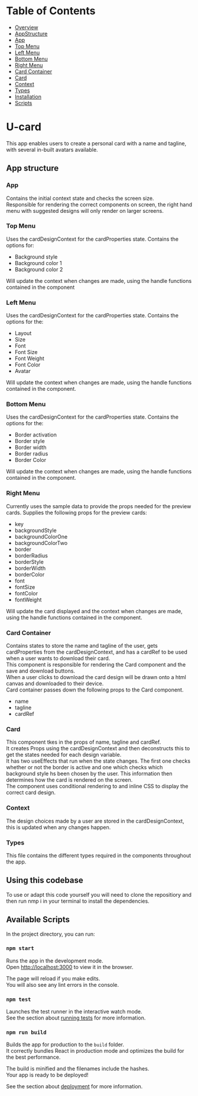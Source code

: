 # Table of Contents

- [Overview](#u-card)
- [AppStructure](#app-structure)
- [App](#app)
- [Top Menu](#top-menu)
- [Left Menu](#left-menu)
- [Bottom Menu](#bottom-menu)
- [Right Menu](#right-menu)
- [Card Container](#card-container)
- [Card](#card)
- [Context](#context)
- [Types](#types)
- [Installation](#using-this-codebase)
- [Scripts](#available-scripts)

# U-card

This app enables users to create a personal card with a name and tagline, with several in-built avatars available.

## App structure

### App
Contains the initial context state and checks the screen size.\
Responsible for rendering the correct components on screen, the right hand menu with suggested designs will only render on larger screens.

### Top Menu

Uses the cardDesignContext for the cardProperties state. Contains the options for:
- Background style
- Background color 1
- Background color 2

Will update the context when changes are made, using the handle functions contained in the component

### Left Menu

Uses the cardDesignContext for the cardProperties state. Contains the options for the:
- Layout
- Size
- Font
- Font Size
- Font Weight
- Font Color
- Avatar

Will update the context when changes are made, using the handle functions contained in the component.

### Bottom Menu

Uses the cardDesignContext for the cardProperties state. Contains the options for the:
- Border activation
- Border style
- Border width
- Border radius
- Border Color

Will update the context when changes are made, using the handle functions contained in the component.

### Right Menu

Currently uses the sample data to provide the props needed for the preview cards. Supplies the following props for the preview cards:
- key
- backgroundStyle
- backgroundColorOne
- backgroundColorTwo
- border
- borderRadius
- borderStyle
- borderWidth
- borderColor
- font
- fontSize
- fontColor
- fontWeight

Will update the card displayed and the context when changes are made, using the handle functions contained in the component.

### Card Container

Contains states to store the name and tagline of the user, gets cardProperties from the cardDesignContext, and has a cardRef to be used when a user wants to download their card. \
This component is responsible for rendering the Card component and the save and download buttons.\
When a user clicks to download the card design will be drawn onto a html canvas and downloaded to their device.\
Card container passes down the following props to the Card component.
- name
- tagline
- cardRef

### Card

This component tkes in the props of name, tagline and cardRef.\
It creates Props using the cardDesignContext and then deconstructs this to get the states needed for each design variable.\
It has two useEffects that run when the state changes. The first one checks whether or not the border is active and one which checks which background style hs been chosen by the user. This information then determines how the card is rendered on the screen.\
The component uses conditional rendering to and inline CSS to display the correct card design.

### Context
The design choices made by a user are stored in the cardDesignContext, this is updated when any changes happen.

### Types

This file contains the different types required in the components throughout the app. 

## Using this codebase

To use or adapt this code yourself you will need to clone the repositiory and then run nmp i in your terminal to install the dependencies.

## Available Scripts

In the project directory, you can run:

### `npm start`

Runs the app in the development mode.\
Open [http://localhost:3000](http://localhost:3000) to view it in the browser.

The page will reload if you make edits.\
You will also see any lint errors in the console.

### `npm test`

Launches the test runner in the interactive watch mode.\
See the section about [running tests](https://facebook.github.io/create-react-app/docs/running-tests) for more information.

### `npm run build`

Builds the app for production to the `build` folder.\
It correctly bundles React in production mode and optimizes the build for the best performance.

The build is minified and the filenames include the hashes.\
Your app is ready to be deployed!

See the section about [deployment](https://facebook.github.io/create-react-app/docs/deployment) for more information.
